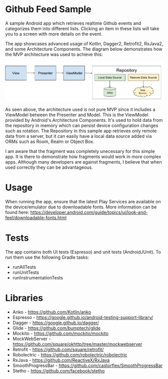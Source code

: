 Github Feed Sample
======

A sample Android app which retrieves realtime Github events and categorizes them into different lists. Clicking an item in these lists will take you to a screen with more details on the event.

The app showcases advanced usage of Kotlin, Dagger2, Retrofit2, RxJava2, and some Architecture Components. The diagram below demonstrates how the MVP architecture was used to achieve this:

![App Architecture Diagram](mvp_diagram.png)

As seen above, the architecture used is not pure MVP since it includes a ViewModel between the Presenter and Model.
This is the ViewModel provided by Android's Architecture Components. It's used to hold data from the repository in memory which can persist device configuration changes such as rotation.
The Repository in this sample app retrieves only remote data from a server, but it can easily have a local data source added via ORMs such as Room, Realm or Object Box.

I am aware that the fragment was completely unecessary for this simple app. It is there to demonstrate how fragments would work in more complex apps. Although many developers are against fragments, I believe that when used correctly they can be advantageous.

Usage
======

When running the app, ensure that the latest Play Services are available on the device/emulator due to downloadable fonts.
More information can be found here: https://developer.android.com/guide/topics/ui/look-and-feel/downloadable-fonts.html

Tests
======

The app contains both UI tests (Espresso) and unit tests (AndroidJUnit).
To run them use the following Gradle tasks:

 * runAllTests
 * runUnitTests
 * runInstrumentationTests
 
 Libraries
 ======
 
 * Anko - https://github.com/Kotlin/anko
 * Espresso - https://google.github.io/android-testing-support-library/
 * Dagger - https://google.github.io/dagger/
 * Glide - https://github.com/bumptech/glide
 * Mockito - https://github.com/mockito/mockito
 * MockWebServer - https://github.com/square/okhttp/tree/master/mockwebserver
 * Retrofit - https://github.com/square/retrofit/
 * Robolectric - https://github.com/robolectric/robolectric
 * RxJava - https://github.com/ReactiveX/RxJava
 * SmoothProgressBar - https://github.com/castorflex/SmoothProgressBar
 * Stetho - https://github.com/facebook/stetho
 
 
